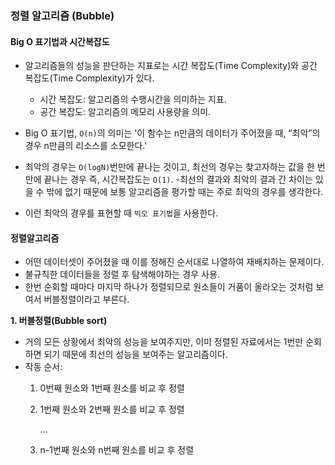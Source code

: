 
###  정렬 알고리즘 (Bubble)

#### Big O 표기법과 시간복잡도
- 알고리즘들의 성능을 판단하는 지표로는 시간 복잡도(Time Complexity)와 공간 복잡도(Time Complexity)가 있다.

    - 시간 복잡도: 알고리즘의 수행시간을 의미하는 지표.
    - 공간 복잡도: 알고리즘의 메모리 사용량을 의미.

- Big O 표기법, `O(n)`의 의미는 '이 함수는 n만큼의 데이터가 주어졌을 때, “최악”의 경우 n만큼의 리소스를 소모한다.'

- 최악의 경우는 `O(logN)`번만에 끝나는 것이고, 최선의 경우는 찾고자하는 값을 한 번만에 끝나는 경우 즉, 시간복잡도는 `O(1)`.
-최선의 결과와 최악의 결과 간 차이는 있을 수 밖에 없기 때문에 보통 알고리즘을 평가할 때는 주로 최악의 경우를 생각한다.
- 이런 최악의 경우를 표현할 때 `빅오 표기법`을 사용한다.

#### 정렬알고리즘
- 어떤 데이터셋이 주어졌을 때 이를 정해진 순서대로 나열하여 재배치하는 문제이다.
- 불규칙한 데이터들을 정렬 후 탐색해야하는 경우 사용.
- 한번 순회할 때마다 마지막 하나가 정렬되므로 원소들이 거품이 올라오는 것처럼 보여서 버블정렬이라고 부른다.

**1. 버블정렬(Bubble sort)**
- 거의 모든 상황에서 최악의 성능을 보여주지만, 이미 정렬된 자료에서는 1번만 순회하면 되기 때문에 최선의 성능을 보여주는 알고리즘이다.
- 작동 순서: 
    1. 0번째 원소와 1번째 원소를 비교 후 정렬
    2. 1번째 원소와 2번째 원소를 비교 후 정렬

          …
    3. n-1번째 원소와 n번째 원소를 비교 후 정렬

